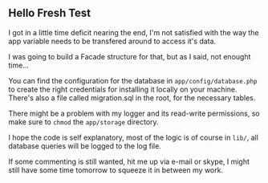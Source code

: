 Hello Fresh Test
----------------

I got in a little time deficit nearing the end, I'm not satisfied with the way the app variable needs to be transfered around to access it's data.

I was going to build a Facade structure for that, but as I said, not enought time...

You can find the configuration for the database in ```app/config/database.php``` to create the right credentials for installing it locally on your machine. There's also a file called migration.sql in the root, for the necessary tables.

There might be a problem with my logger and its read-write permissions, so make sure to ```chmod``` the ```app/storage``` directory.

I hope the code is self explanatory, most of the logic is of course in ```lib/```, all database queries will be logged to the log file.

If some commenting is still wanted, hit me up via e-mail or skype, I might still have some time tomorrow to squeeze it in between my work.